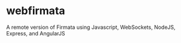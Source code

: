 # webfirmata
A remote version of Firmata using Javascript, WebSockets, NodeJS, Express, and AngularJS
